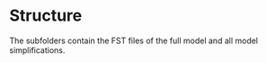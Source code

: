 # Structure 

The subfolders contain the FST files of the full model and all model simplifications.
